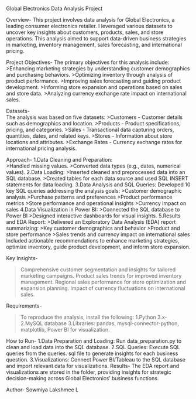 Global Electronics Data Analysis Project

Overview-
       This project involves data analysis for Global Electronics, a leading consumer electronics retailer. I leveraged various datasets to uncover key insights about customers, products, sales, and store operations. This  analysis aimed to support data-driven business strategies in marketing, inventory management, sales forecasting, and international pricing.

Project Objectives-
The primary objectives for this analysis include:
          >Enhancing marketing strategies by understanding customer demographics and purchasing behaviors.
          >Optimizing inventory through analysis of product performance.
          >Improving sales forecasting and guiding product development.
          >Informing store expansion and operations based on sales and store data.
          >Analyzing currency exchange rate impact on international sales.

Datasets-   
The analysis was based on five datasets:
        >Customers - Customer details such as demographics and location.
        >Products - Product specifications, pricing, and categories.
        >Sales - Transactional data capturing orders, quantities, dates, and related keys.
        >Stores - Information about store locations and attributes.
        >Exchange Rates - Currency exchange rates for international pricing analysis.

Approach-
1.Data Cleaning and Preparation:  
         >Handled missing values.
         >Converted data types (e.g., dates, numerical values).
2.Data Loading:
          >Inserted cleaned and preprocessed data into an SQL database.
          >Created tables for each data source and used SQL INSERT statements for data loading.
3.Data Analysis and SQL Queries:
          Developed 10 key SQL queries addressing the analysis goals:
                  >Customer demographic analysis
                  >Purchase patterns and preferences
                  >Product performance metrics
                  >Store performance and operational insights
                  >Currency impact on sales 
4.Data Visualization in Power BI:
          >Connected the SQL database to Power BI
          >Designed interactive dashboards for visual insights.
5.Results and EDA Report:
          >Delivered an Exploratory Data Analysis (EDA) report summarizing:
           >Key customer demographics and behavior
           >Product and store performance
           >Sales trends and currency impact on international sales
  Included actionable recommendations to enhance marketing strategies, optimize inventory, guide product development, and inform store expansion.

Key Insights-
>Comprehensive customer segmentation and insights for tailored marketing campaigns.
>Product sales trends for improved inventory management.
>Regional sales performance for store optimization and expansion planning.
>Impact of currency fluctuations on international sales.

Requirements-
>To reproduce the analysis, install the following:
           1.Python 3.x-
           2.MySQL database
           3.Libraries: pandas, mysql-connector-python, matplotlib, Power BI  for visualization.

How to Run-
1.Data Preparation and Loading:
          Run data_preparation.py to clean and load data into the SQL database.
2.SQL Queries:
          Execute SQL queries from the queries. sql file to generate insights for each business question.
3.Visualizations:
          Connect Power BI/Tableau to the SQL database and import relevant data for visualizations.
Results-
          The EDA report and visualizations are stored in the folder, providing insights for strategic decision-making across Global Electronics’ business functions.

Author-
Sowmiya Lakshmee L

